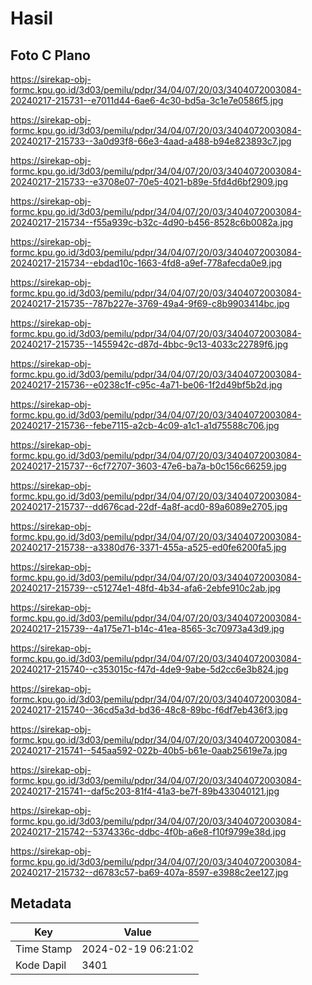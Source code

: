 # Hasil

## Foto C Plano

https://sirekap-obj-formc.kpu.go.id/3d03/pemilu/pdpr/34/04/07/20/03/3404072003084-20240217-215731--e7011d44-6ae6-4c30-bd5a-3c1e7e0586f5.jpg

https://sirekap-obj-formc.kpu.go.id/3d03/pemilu/pdpr/34/04/07/20/03/3404072003084-20240217-215733--3a0d93f8-66e3-4aad-a488-b94e823893c7.jpg

https://sirekap-obj-formc.kpu.go.id/3d03/pemilu/pdpr/34/04/07/20/03/3404072003084-20240217-215733--e3708e07-70e5-4021-b89e-5fd4d6bf2909.jpg

https://sirekap-obj-formc.kpu.go.id/3d03/pemilu/pdpr/34/04/07/20/03/3404072003084-20240217-215734--f55a939c-b32c-4d90-b456-8528c6b0082a.jpg

https://sirekap-obj-formc.kpu.go.id/3d03/pemilu/pdpr/34/04/07/20/03/3404072003084-20240217-215734--ebdad10c-1663-4fd8-a9ef-778afecda0e9.jpg

https://sirekap-obj-formc.kpu.go.id/3d03/pemilu/pdpr/34/04/07/20/03/3404072003084-20240217-215735--787b227e-3769-49a4-9f69-c8b9903414bc.jpg

https://sirekap-obj-formc.kpu.go.id/3d03/pemilu/pdpr/34/04/07/20/03/3404072003084-20240217-215735--1455942c-d87d-4bbc-9c13-4033c22789f6.jpg

https://sirekap-obj-formc.kpu.go.id/3d03/pemilu/pdpr/34/04/07/20/03/3404072003084-20240217-215736--e0238c1f-c95c-4a71-be06-1f2d49bf5b2d.jpg

https://sirekap-obj-formc.kpu.go.id/3d03/pemilu/pdpr/34/04/07/20/03/3404072003084-20240217-215736--febe7115-a2cb-4c09-a1c1-a1d75588c706.jpg

https://sirekap-obj-formc.kpu.go.id/3d03/pemilu/pdpr/34/04/07/20/03/3404072003084-20240217-215737--6cf72707-3603-47e6-ba7a-b0c156c66259.jpg

https://sirekap-obj-formc.kpu.go.id/3d03/pemilu/pdpr/34/04/07/20/03/3404072003084-20240217-215737--dd676cad-22df-4a8f-acd0-89a6089e2705.jpg

https://sirekap-obj-formc.kpu.go.id/3d03/pemilu/pdpr/34/04/07/20/03/3404072003084-20240217-215738--a3380d76-3371-455a-a525-ed0fe6200fa5.jpg

https://sirekap-obj-formc.kpu.go.id/3d03/pemilu/pdpr/34/04/07/20/03/3404072003084-20240217-215739--c51274e1-48fd-4b34-afa6-2ebfe910c2ab.jpg

https://sirekap-obj-formc.kpu.go.id/3d03/pemilu/pdpr/34/04/07/20/03/3404072003084-20240217-215739--4a175e71-b14c-41ea-8565-3c70973a43d9.jpg

https://sirekap-obj-formc.kpu.go.id/3d03/pemilu/pdpr/34/04/07/20/03/3404072003084-20240217-215740--c353015c-f47d-4de9-9abe-5d2cc6e3b824.jpg

https://sirekap-obj-formc.kpu.go.id/3d03/pemilu/pdpr/34/04/07/20/03/3404072003084-20240217-215740--36cd5a3d-bd36-48c8-89bc-f6df7eb436f3.jpg

https://sirekap-obj-formc.kpu.go.id/3d03/pemilu/pdpr/34/04/07/20/03/3404072003084-20240217-215741--545aa592-022b-40b5-b61e-0aab25619e7a.jpg

https://sirekap-obj-formc.kpu.go.id/3d03/pemilu/pdpr/34/04/07/20/03/3404072003084-20240217-215741--daf5c203-81f4-41a3-be7f-89b433040121.jpg

https://sirekap-obj-formc.kpu.go.id/3d03/pemilu/pdpr/34/04/07/20/03/3404072003084-20240217-215742--5374336c-ddbc-4f0b-a6e8-f10f9799e38d.jpg

https://sirekap-obj-formc.kpu.go.id/3d03/pemilu/pdpr/34/04/07/20/03/3404072003084-20240217-215732--d6783c57-ba69-407a-8597-e3988c2ee127.jpg


## Metadata

| Key        | Value               |
| ---------- | ------------------- |
| Time Stamp | 2024-02-19 06:21:02 |
| Kode Dapil | 3401                |



